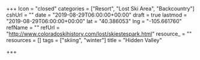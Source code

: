 +++
Icon = "closed"
categories = ["Resort", "Lost Ski Area", "Backcountry"]
cshUrl = ""
date = "2019-08-29T06:00:00+00:00"
draft = true
lastmod = "2019-08-29T06:00:00+00:00"
lat = "40.386053"
lng = "-105.661760"
refName = ""
refUrl = "http://www.coloradoskihistory.com/lost/skiestespark.html"
resource_ = ""
resources = []
tags = ["skiing", "winter"]
title = "Hidden Valley"

+++
